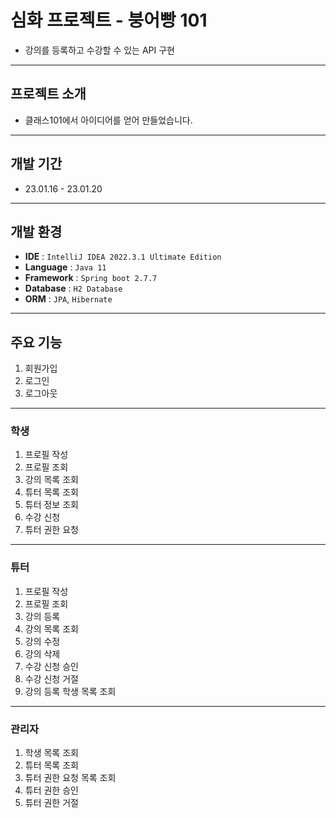 # 심화 프로젝트 - 붕어빵 101
- 강의를 등록하고 수강할 수 있는 API 구현
---
## 프로젝트 소개
- 클래스101에서 아이디어를 얻어 만들었습니다.
---
## 개발 기간
- 23.01.16 - 23.01.20
---
## 개발 환경
- **IDE** : `IntelliJ IDEA 2022.3.1 Ultimate Edition`
- **Language** : `Java 11`
- **Framework** : `Spring boot 2.7.7`
- **Database** : `H2 Database`
- **ORM** : `JPA`, `Hibernate`
---
## 주요 기능
1. 회원가입
2. 로그인
3. 로그아웃
---
### 학생
1. 프로필 작성
2. 프로필 조회
3. 강의 목록 조회
4. 튜터 목록 조회
5. 튜터 정보 조회
6. 수강 신청
7. 튜터 권한 요청
---
### 튜터
1. 프로필 작성
2. 프로필 조회
3. 강의 등록
4. 강의 목록 조회
5. 강의 수정
6. 강의 삭제
7. 수강 신청 승인
8. 수강 신청 거절
9. 강의 등록 학생 목록 조회
---
### 관리자
1. 학생 목록 조회
2. 튜터 목록 조회
3. 튜터 권한 요청 목록 조회
4. 튜터 권한 승인
5. 튜터 권한 거절
